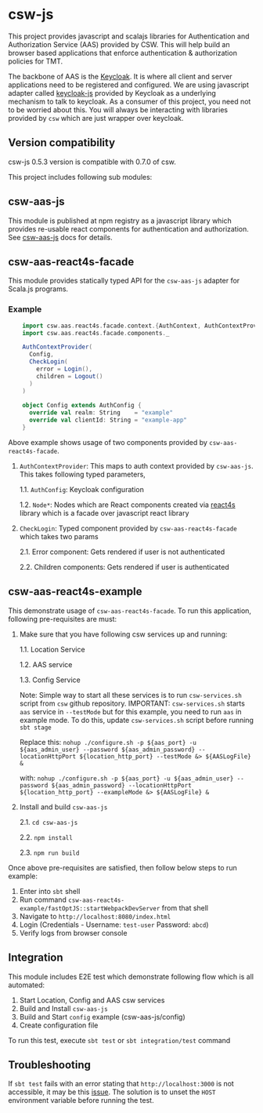 # csw-js

This project provides javascript and scalajs libraries for Authentication and Authorization Service (AAS) provided by CSW.
This will help build an browser based applications that enforce authentication & authorization policies for TMT.

The backbone of AAS is the [Keycloak](https://www.keycloak.org/documentation.html). It is where all client and server applications need to be registered and configured.
We are using javascript adapter called [keycloak-js](https://www.npmjs.com/package/keycloak-js) provided by Keycloak as a underlying mechanism to talk to keycloak.
As a consumer of this project, you need not to be worried about this. You will always be interacting with libraries provided by `csw` which are just wrapper over keycloak. 


## Version compatibility

csw-js 0.5.3 version is compatible with 0.7.0 of csw.

This project includes following sub modules:
## csw-aas-js
This module is published at npm registry as a javascript library which provides re-usable react components for authentication and authorization.
See [csw-aas-js](https://tmtsoftware.github.io/csw-js/0.1-SNAPSHOT/aas/csw-aas-js) docs for details.

## csw-aas-react4s-facade
This module provides statically typed API for the `csw-aas-js` adapter for Scala.js programs.

### Example
```scala
    import csw.aas.react4s.facade.context.{AuthContext, AuthContextProvider}
    import csw.aas.react4s.facade.components._

    AuthContextProvider(
      Config,
      CheckLogin(
        error = Login(),
        children = Logout()
      )
    )
    
    object Config extends AuthConfig {
      override val realm: String    = "example"
      override val clientId: String = "example-app"
    }
```
Above example shows usage of two components provided by `csw-aas-react4s-facade`.
1. `AuthContextProvider`: This maps to auth context provided by `csw-aas-js`. This takes following typed parameters, 

    1.1. `AuthConfig`: Keycloak configuration
    
    1.2. `Node*`: Nodes which are React components created via [react4s](https://github.com/Ahnfelt/react4s) library which is a facade over javascript react library
    
2. `CheckLogin`: Typed component provided by `csw-aas-react4s-facade` which takes two params

    2.1. Error component: Gets rendered if user is not authenticated
    
    2.2. Children components: Gets rendered if user is authenticated

## csw-aas-react4s-example
This demonstrate usage of `csw-aas-react4s-facade`.
To run this application, following pre-requisites are must:
1. Make sure that you have following csw services up and running:
    
    1.1. Location Service
    
    1.2. AAS service
    
    1.3. Config Service
    
    Note: Simple way to start all these services is to run `csw-services.sh` script from `csw` github repository.
    IMPORTANT: `csw-services.sh` starts `aas` service in `--testMode` but for this example, you need to run `aas` in example mode.
    To do this, update `csw-services.sh` script before running `sbt stage`
    
    Replace this: `nohup ./configure.sh -p ${aas_port} -u ${aas_admin_user} --password ${aas_admin_password} --locationHttpPort ${location_http_port} --testMode &> ${AASLogFile} &`
    
    with: `nohup ./configure.sh -p ${aas_port} -u ${aas_admin_user} --password ${aas_admin_password} --locationHttpPort ${location_http_port} --exampleMode &> ${AASLogFile} &`
    
2. Install and build `csw-aas-js`

    2.1. `cd csw-aas-js`
    
    2.2. `npm install`
    
    2.3. `npm run build` 

Once above pre-requisites are satisfied, then follow below steps to run example:
1. Enter into `sbt` shell
2. Run command `csw-aas-react4s-example/fastOptJS::startWebpackDevServer` from that shell
3. Navigate to `http://localhost:8080/index.html`
4. Login (Credentials - Username: `test-user` Password: `abcd`)
5. Verify logs from browser console

## Integration
This module includes E2E test which demonstrate following flow which is all automated:
1. Start Location, Config and AAS csw services
2. Build and Install `csw-aas-js`
3. Build and Start `config` example (csw-aas-js/config)
4. Create configuration file

To run this test, execute `sbt test` or `sbt integration/test` command

## Troubleshooting

If `sbt test` fails with an error stating that `http://localhost:3000` is not accessible, it may be this [issue](https://github.com/facebook/create-react-app/issues/2844). 
The solution is to unset the `HOST` environment variable before running the test.

